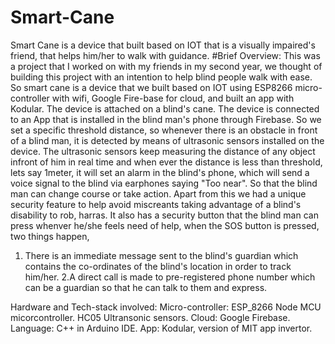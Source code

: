 # Smart-Cane
Smart Cane is a device that built based on IOT that is a visually impaired's friend, that helps him/her to walk with guidance.
#Brief Overview:
This was a project that I worked on with my friends in my second year, we thought of building this project with an intention to help blind people walk with ease. 
So smart cane is a device that we built based on IOT using ESP8266 micro-controller with wifi, Google Fire-base for cloud, and built an app with Kodular.
The device is attached on a blind's cane. The device is connected to an App that is installed in the blind man's phone through Firebase. So we set a 
specific threshold distance, so whenever there is an obstacle in front of a blind man, it is detected by means of ultrasonic sensors installed on the device. 
The ultrasonic sensors keep measuring the distance of any object infront of him in real time and when ever the distance is less than threshold, lets say 1meter, 
it will set an alarm in the blind's phone, which will send a voice signal to the blind via earphones saying "Too near". 
So that the blind man can change course or take action. 
Apart from this we had a unique security feature to help avoid miscreants taking advantage of a blind's disability to rob, harras. 
It also has a security button that the blind man can press whenver he/she feels need of help, when the SOS button is pressed, two things happen,
1. There is an immediate message sent to the blind's guardian which contains the co-ordinates of the blind's location in order to track him/her.
2.A direct call is made to pre-registered phone number which can be a guardian so that he can talk to them and express.

Hardware and Tech-stack involved:
Micro-controller: ESP_8266 Node MCU micorcontroller.
HC05 Ultransonic sensors.
Cloud: Google Firebase.
Language: C++ in Arduino IDE.
App: Kodular, version of MIT app invertor.
